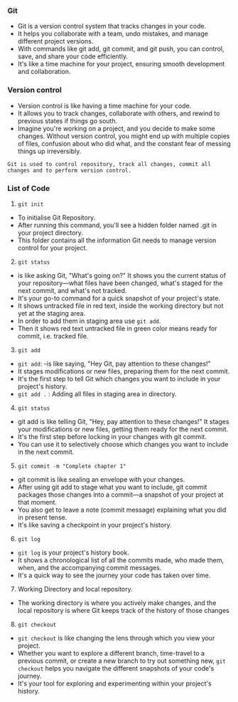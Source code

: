 
### Git 
- Git is a version control system that tracks changes in your code.
- It helps you collaborate with a team, undo mistakes, and manage different project versions.
- With commands like git add, git commit, and git push, you can control, save, and share your code efficiently.
- It's like a time machine for your project, ensuring smooth development and collaboration.

### Version control
- Version control is like having a time machine for your code.
- It allows you to track changes, collaborate with others, and rewind to previous states if things go south.
- Imagine you're working on a project, and you decide to make some changes. Without version control, you might end up with multiple copies of files, confusion about who did what, and the constant fear of messing things up irreversibly.


`Git is used to control repository, track all changes, commit all changes and to perform version control.`

### List of Code

1) `git init`
-  To initialise Git Repository.
-  After running this command, you'll see a hidden folder named .git in your project directory.
-  This folder contains all the information Git needs to manage version control for your project.

2) `git status`
- is like asking Git, "What's going on?" It shows you the current status of your repository—what files have been changed, what's staged for the next commit, and what's not tracked.
- It's your go-to command for a quick snapshot of your project's state.
- It shows untracked file in red text, inside the working directory but not yet at the staging area.
- In order to add them in staging area use `git add`.
- Then it shows red text untracked file in  green color means ready for commit, i.e. tracked file.

3) `git add` 
- `git add`:  -is like saying, "Hey Git, pay attention to these changes!"
- It stages modifications or new files, preparing them for the next commit.
- It's the first step to tell Git which changes you want to include in your project's history.
- `git add .` : Adding all files in staging area in directory. 

4) `git status`
- git add is like telling Git, "Hey, pay attention to these changes!" It stages your modifications or new files, getting them ready for the next commit.
- It's the first step before locking in your changes with git commit.
- You can use it to selectively choose which changes you want to include in the next commit.
  
5) `git commit -m "Complete chapter 1"`
- git commit is like sealing an envelope with your changes.
- After using git add to stage what you want to include, git commit packages those changes into a commit—a snapshot of your project at that moment.
- You also get to leave a note (commit message) explaining what you did in present tense.
- It's like saving a checkpoint in your project's history.

6) `git log`
- `git log` is your project's history book.
- It shows a chronological list of all the commits made, who made them, when, and the accompanying commit messages.
- It's a quick way to see the journey your code has taken over time.

7) Working Directory and local repository.
-  The working directory is where you actively make changes, and the local repository is where Git keeps track of the history of those changes

8) `git checkout`
- `git checkout` is like changing the lens through which you view your project.
- Whether you want to explore a different branch, time-travel to a previous commit, or create a new branch to try out something new, `git checkout` helps you navigate the different snapshots of your code's journey.
- It's your tool for exploring and experimenting within your project's history.
